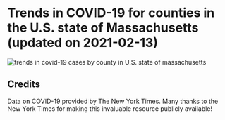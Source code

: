 Trends in COVID-19 for counties in the U.S. state of Massachusetts (updated on 2021-02-13)
==========================================================================================

![trends in covid-19 cases by county in U.S. state of
massachusetts](./images/ma_county_covid.png)

Credits
-------

Data on COVID-19 provided by The New York Times. Many thanks to the New
York Times for making this invaluable resource publicly available!

